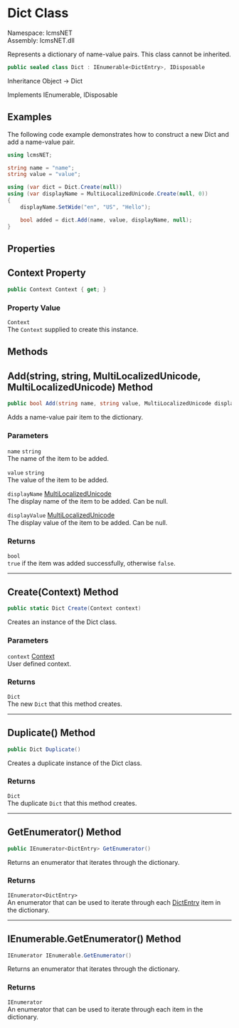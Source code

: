 # Dict Class

Namespace: lcmsNET  
Assembly: lcmsNET.dll

Represents a dictionary of name-value pairs. This class cannot be inherited.

```csharp
public sealed class Dict : IEnumerable<DictEntry>, IDisposable
```

Inheritance Object → Dict

Implements IEnumerable<DictEntry>, IDisposable

## Examples

The following code example demonstrates how to construct a new Dict and add a name-value pair.

```csharp
using lcmsNET;

string name = "name";
string value = "value";

using (var dict = Dict.Create(null))
using (var displayName = MultiLocalizedUnicode.Create(null, 0))
{
    displayName.SetWide("en", "US", "Hello");

    bool added = dict.Add(name, value, displayName, null);
}
```

## Properties
## Context Property

```csharp
public Context Context { get; }
```

### Property Value

`Context`  
The `Context` supplied to create this instance.

## Methods
## Add(string, string, MultiLocalizedUnicode, MultiLocalizedUnicode) Method

```csharp
public bool Add(string name, string value, MultiLocalizedUnicode displayName, MultiLocalizedUnicode displayValue)
```

Adds a name-value pair item to the dictionary.

### Parameters

`name` `string`  
The name of the item to be added.

`value` `string`  
The value of the item to be added.

`displayName` [MultiLocalizedUnicode](./MultiLocalizedUnicode)  
The display name of the item to be added. Can be null.

`displayValue` [MultiLocalizedUnicode](./MultiLocalizedUnicode)  
The display value of the item to be added. Can be null.

### Returns

`bool`  
`true` if the item was added successfully, otherwise `false`.

---
## Create(Context) Method

```csharp
public static Dict Create(Context context)
```

Creates an instance of the Dict class.

### Parameters

`context` [Context](./Context)  
User defined context.

### Returns

`Dict`  
The new `Dict` that this method creates.

---
## Duplicate() Method

```csharp
public Dict Duplicate()
```

Creates a duplicate instance of the Dict class.

### Returns

`Dict`  
The duplicate `Dict` that this method creates.

---
## GetEnumerator() Method

```csharp
public IEnumerator<DictEntry> GetEnumerator()
```

Returns an enumerator that iterates through the dictionary.

### Returns

`IEnumerator<DictEntry>`  
An enumerator that can be used to iterate through each [DictEntry](./DictEntry.md) item in the dictionary.

---
## IEnumerable.GetEnumerator() Method

```csharp
IEnumerator IEnumerable.GetEnumerator()
```

Returns an enumerator that iterates through the dictionary.

### Returns

`IEnumerator`  
An enumerator that can be used to iterate through each item in the dictionary.
